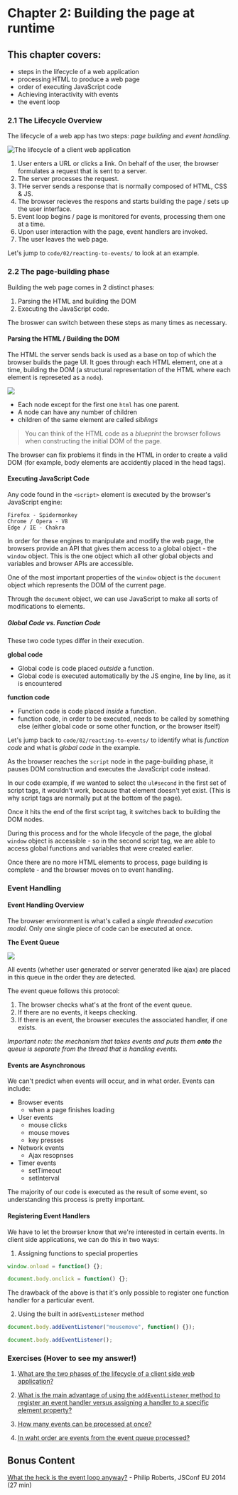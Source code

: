 # Chapter 2: Building the page at runtime

## This chapter covers:

* steps in the lifecycle of a web application
* processing HTML to produce a web page
* order of executing JavaScript code
* Achieving interactivity with events
* the event loop

### 2.1 The Lifecycle Overview

The lifecycle of a web app has two steps: _page building_ and _event handling_.

![The lifecycle of a client web application](https://dpzbhybb2pdcj.cloudfront.net/maras/Figures/02fig01_alt.jpg)

1.  User enters a URL or clicks a link. On behalf of the user, the browser formulates a request that is sent to a server.
2.  The server processes the request.
3.  THe server sends a response that is normally composed of HTML, CSS & JS.
4.  The browser recieves the respons and starts building the page / sets up the user interface.
5.  Event loop begins / page is monitored for events, processing them one at a time.
6.  Upon user interaction with the page, event handlers are invoked.
7.  The user leaves the web page.

Let's jump to `code/02/reacting-to-events/` to look at an example.

### 2.2 The page-building phase

Building the web page comes in 2 distinct phases:

1.  Parsing the HTML and building the DOM
2.  Executing the JavaScript code.

The broswer can switch between these steps as many times as necessary.

#### Parsing the HTML / Building the DOM

The HTML the server sends back is used as a base on top of which the browser builds the page UI. It goes through each HTML element, one at a time, building the DOM (a structural representation of the HTML where each element is represeted as a `node`).

![](https://dpzbhybb2pdcj.cloudfront.net/maras/Figures/02fig04_alt.jpg)

* Each node except for the first one `html` has one parent.
* A node can have any number of children
* children of the same element are called _siblings_

> You can think of the HTML code as a _blueprint_ the browser follows when constructing the initial DOM of the page.

The browser can fix problems it finds in the HTML in order to create a valid DOM (for example, body elements are accidently placed in the head tags).

#### Executing JavaScript Code

Any code found in the `<script>` element is executed by the browser's JavaScript engine:

```
Firefox - Spidermonkey
Chrome / Opera - V8
Edge / IE - Chakra
```

In order for these engines to manipulate and modify the web page, the browsers provide an API that gives them access to a global object - the `window` object. This is the one object which all other global objects and variables and browser APIs are accessible.

One of the most important properties of the `window` object is the `document` object which represents the DOM of the current page.

Through the `document` object, we can use JavaScript to make all sorts of modifications to elements.

##### Global Code vs. Function Code

These two code types differ in their execution.

**global code**

* Global code is code placed _outside_ a function.
* Global code is executed automatically by the JS engine, line by line, as it is encountered

**function code**

* Function code is code placed _inside_ a function.
* function code, in order to be executed, needs to be called by something else (either global code or some other function, or the browser itself)

Let's jump back to `code/02/reacting-to-events/` to identify what is _function code_ and what is _global code_ in the example.

As the browser reaches the `script` node in the page-building phase, it pauses DOM construction and executes the JavaScript code instead.

In our code example, if we wanted to select the `ul#second` in the first set of script tags, it wouldn't work, because that element doesn't yet exist. (This is why script tags are normally put at the bottom of the page).

Once it hits the end of the first script tag, it switches back to building the DOM nodes.

During this process and for the whole lifecycle of the page, the global `window` object is accessible - so in the second script tag, we are able to access global functions and variables that were created earlier.

Once there are no more HTML elements to process, page building is complete - and the browser moves on to event handling.

### Event Handling

#### Event Handling Overview

The browser environment is what's called a _single threaded execution model_. Only one single piece of code can be executed at once.

**The Event Queue**

![](https://dpzbhybb2pdcj.cloudfront.net/maras/Figures/02fig08_alt.jpg)

All events (whether user generated or server generated like ajax) are placed in this queue in the order they are detected.

The event queue follows this protocol:

1.  The browser checks what's at the front of the event queue.
2.  If there are no events, it keeps checking.
3.  If there is an event, the browser executes the associated handler, if one exists.

_Important note: the mechanism that takes events and puts them **onto** the queue is separate from the thread that is handling events._

#### Events are Asynchronous

We can't predict when events will occur, and in what order. Events can include:

* Browser events
  * when a page finishes loading
* User events
  * mouse clicks
  * mouse moves
  * key presses
* Network events
  * Ajax resopnses
* Timer events
  * setTimeout
  * setInterval

The majority of our code is executed as the result of some event, so understanding this process is pretty important.

#### Registering Event Handlers

We have to let the browser know that we're interested in certain events. In client side applications, we can do this in two ways:

1.  Assigning functions to special properties

```javascript
window.onload = function() {};

document.body.onclick = function() {};
```

The drawback of the above is that it's only possible to register one function handler for a particular event.

2.  Using the built in `addEventListener` method

```javascript
document.body.addEventListener("mousemove", function() {});

document.body.addEventListener();
```

### Exercises (Hover to see my answer!)

1.  <abbr title="Parsing HTML/Building the DOM and Executing JavaScript Code.">What are the two phases of the lifecycle of a client side web application?</abbr>

2.  <abbr title="You can register multiple function handlers to the same event if you use the addEventListener method.">What is the main advantage of using the `addEventListener` method to register an event handler versus assigning a handler to a specific element property?</abbr>

3.  <abbr title="Only one event can be processed at a time.">How many events can be processed at once?<abbr>

4.  <abbr title = "The events are processed in the order that the broswer detects them.">In waht order are events from the event queue processed? </abbr>

## Bonus Content

<a href="https://www.youtube.com/watch?v=8aGhZQkoFbQ">What the heck is the event loop anyway?</a> - Philip Roberts, JSConf EU 2014 (27 min)
